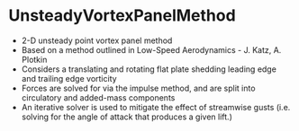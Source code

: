# UnsteadyVortexPanelMethod
* 2-D unsteady point vortex panel method 
* Based on a method outlined in Low-Speed Aerodynamics - J. Katz, A. Plotkin
* Considers a translating and rotating flat plate shedding leading edge and trailing edge vorticity
* Forces are solved for via the impulse method, and are split into circulatory and added-mass components
* An iterative solver is used to mitigate the effect of streamwise gusts (i.e. solving for the angle of attack that produces a given lift.)
